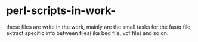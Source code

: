 # perl-scripts-in-work-

these files are write in the work, mainly are the small tasks for the fastq file, extract specific info between files(like bed file, vcf file)
and so on.
